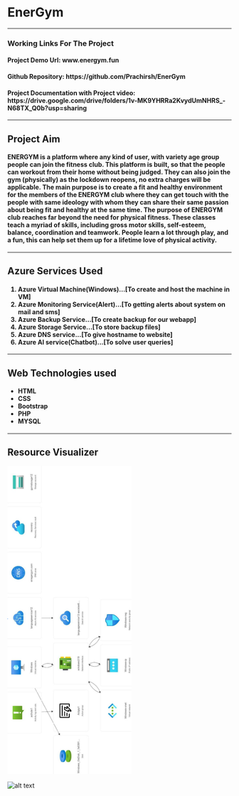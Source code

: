 <h1>EnerGym</h1>
<hr>
<h3>Working Links For The Project</h3>
<h4>Project Demo Url: www.energym.fun</h4>
<h4>Github Repository:  https://github.com/Prachirsh/EnerGym </h4>
<h4>Project Documentation with Project video: https://drive.google.com/drive/folders/1v-MK9YHRRa2KvydUmNHRS_-N68TX_Q0b?usp=sharing</h4>
<hr>
<h2>Project Aim</h2>
<h4>ENERGYM is a platform where any kind of user, with variety age group people can join the fitness club. This platform is built, so that the people can workout from their home without being judged. They can also join the gym (physically) as the lockdown reopens, no extra charges will be applicable.  
The main purpose is to create a fit and healthy environment for the members of the ENERGYM club where they can get touch with the people with same ideology with whom they can share their same passion about being fit and healthy at the same time.
The purpose of ENERGYM club reaches far beyond the need for physical fitness. These classes teach a myriad of skills, including gross motor skills, self-esteem, balance, coordination and teamwork. People learn a lot through play, and a fun, this can help set them up for a lifetime love of physical activity. 
</h4>
<hr>
<h2>Azure Services Used</h2>
<h4><ol start="1">
  <li>Azure Virtual Machine(Windows)...[To create and host the machine in VM]</li>
  <li>Azure Monitoring Service(Alert)...[To getting alerts about system on mail and sms]</li>
  <li>Azure Backup Service...[To create backup for our webapp]</li>
  <li>Azure Storage Service...[To store backup files]</li>
  <li>Azure DNS service...[To give hostname to website]</li>
  <li>Azure AI service(Chatbot)...[To solve user queries]</li></ol>
</h4>
<hr>
<h2>Web Technologies used</h2>
<h4><ul><li>HTML</li>
<li>CSS</li>
<li>Bootstrap</li>
<li>PHP</li>
<li>MYSQL</li></ul></h4>
<hr>
<h2>Resource Visualizer</h2>

![alt text](visualizer.png)


![alt text](azurese/2.jpg)
